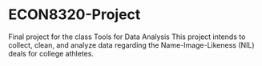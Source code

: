 # ECON8320-Project
Final project for the class Tools for Data Analysis
This project intends to collect, clean, and analyze data regarding the Name-Image-Likeness (NIL) deals for college athletes.

